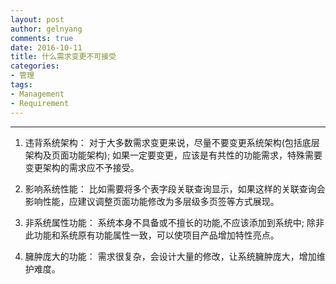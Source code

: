 ```yaml
---
layout: post
author: gelnyang
comments: true
date: 2016-10-11
title: 什么需求变更不可接受
categories:
- 管理
tags:
- Management
- Requirement
---
```

---

1. 违背系统架构： 对于大多数需求变更来说，尽量不要变更系统架构(包括底层架构及页面功能架构); 如果一定要变更，应该是有共性的功能需求，特殊需要变更架构的需求应不予接受。

2. 影响系统性能： 比如需要将多个表字段关联查询显示，如果这样的关联查询会影响性能，应建议调整页面功能修改为多层级多页签等方式展现。

3. 非系统属性功能： 系统本身不具备或不擅长的功能,不应该添加到系统中; 除非此功能和系统原有功能属性一致，可以使项目产品增加特性亮点。

4. 臃肿庞大的功能： 需求很复杂，会设计大量的修改，让系统臃肿庞大，增加维护难度。


